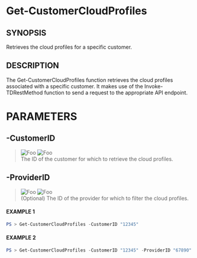 # Get-CustomerCloudProfiles
## SYNOPSIS
Retrieves the cloud profiles for a specific customer.
## DESCRIPTION
The Get-CustomerCloudProfiles function retrieves the cloud profiles associated with a specific customer. It makes use of the Invoke-TDRestMethod function to send a request to the appropriate API endpoint.
# PARAMETERS

## **-CustomerID**
> ![Foo](https://img.shields.io/badge/Type-String-Blue?) ![Foo](https://img.shields.io/badge/Mandatory-TRUE-Red?) \
The ID of the customer for which to retrieve the cloud profiles.

  ## **-ProviderID**
> ![Foo](https://img.shields.io/badge/Type-String-Blue?) ![Foo](https://img.shields.io/badge/Mandatory-FALSE-Green?) \
(Optional) The ID of the provider for which to filter the cloud profiles.

 #### EXAMPLE 1
```powershell
PS > Get-CustomerCloudProfiles -CustomerID "12345"
```
 #### EXAMPLE 2
```powershell
PS > Get-CustomerCloudProfiles -CustomerID "12345" -ProviderID "67890"
```

